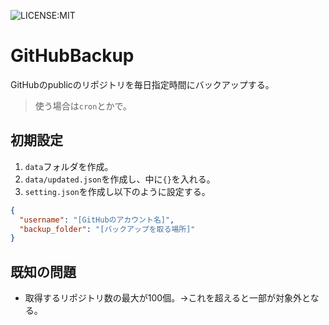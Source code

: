 ![LICENSE:MIT](https://img.shields.io/badge/LICENSE-MIT-497EA8.svg?longCache=true)

# GitHubBackup
GitHubのpublicのリポジトリを毎日指定時間にバックアップする。
> 使う場合は`cron`とかで。

## 初期設定
1. `data`フォルダを作成。
1. `data/updated.json`を作成し、中に`{}`を入れる。
1. `setting.json`を作成し以下のように設定する。
```json
{
  "username": "[GitHubのアカウント名]",
  "backup_folder": "[バックアップを取る場所]"
}
```

## 既知の問題
- 取得するリポジトリ数の最大が100個。→これを超えると一部が対象外となる。
